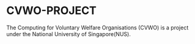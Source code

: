 # CVWO-PROJECT
The Computing for Voluntary Welfare Organisations (CVWO) is a project under the National University of Singapore(NUS).
